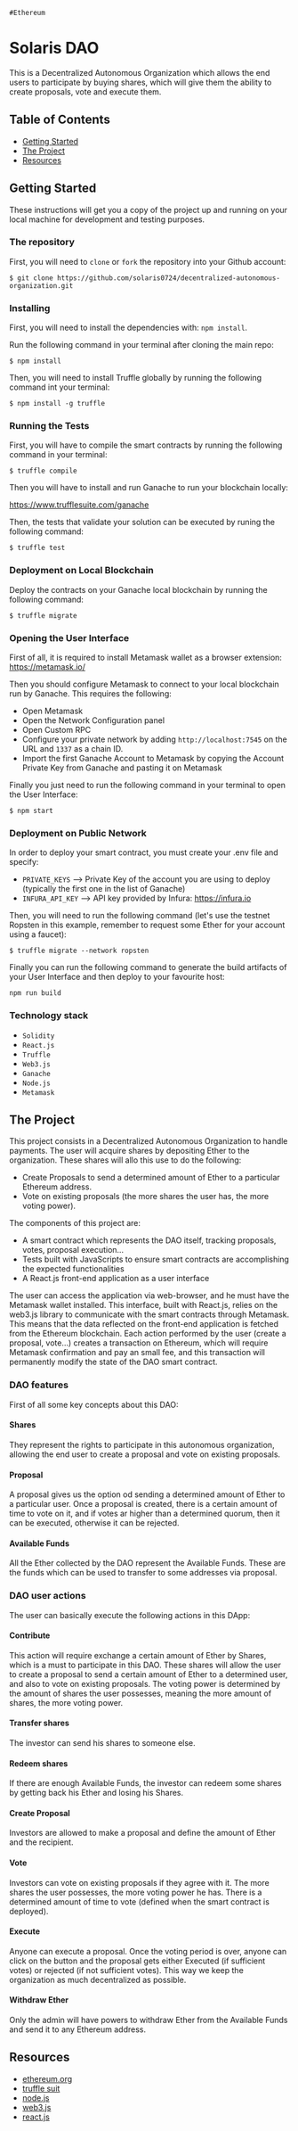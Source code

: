 `#Ethereum`

# Solaris DAO

This is a Decentralized Autonomous Organization which allows the end users to participate by buying shares, which will give them the ability to create proposals, vote and execute them.

## Table of Contents

- [Getting Started](#getting-started)
- [The Project](#the-project)
- [Resources](#resources)

## Getting Started

These instructions will get you a copy of the project up and running on your local machine for development and testing purposes.

### The repository

First, you will need to `clone` or `fork` the repository into your Github account:

```
$ git clone https://github.com/solaris0724/decentralized-autonomous-organization.git
```

### Installing

First, you will need to install the dependencies with: `npm install`.

Run the following command in your terminal after cloning the main repo:

```
$ npm install
```

Then, you will need to install Truffle globally by running the following command int your terminal:

```
$ npm install -g truffle
```

### Running the Tests

First, you will have to compile the smart contracts by running the following command in your terminal:

```
$ truffle compile
```

Then you will have to install and run Ganache to run your blockchain locally:

https://www.trufflesuite.com/ganache

Then, the tests that validate your solution can be executed by runing the following
command:

```
$ truffle test
```

### Deployment on Local Blockchain

Deploy the contracts on your Ganache local blockchain by running the following command:

```
$ truffle migrate
```

### Opening the User Interface

First of all, it is required to install Metamask wallet as a browser extension: https://metamask.io/

Then you should configure Metamask to connect to your local blockchain run by Ganache. This requires the following:
- Open Metamask
- Open the Network Configuration panel
- Open Custom RPC
- Configure your private network by adding `http://localhost:7545` on the URL and `1337` as a chain ID.
- Import the first Ganache Account to Metamask by copying the Account Private Key from Ganache and pasting it on Metamask

Finally you just need to run the following command in your terminal to open the User Interface:

```
$ npm start
```

### Deployment on Public Network

In order to deploy your smart contract, you must create your .env file and specify:

- `PRIVATE_KEYS` --> Private Key of the account you are using to deploy (typically the first one in the list of Ganache)
- `INFURA_API_KEY` --> API key provided by Infura: https://infura.io

Then, you will need to run the following command (let's use the testnet Ropsten in this example, remember to request some Ether for your account using a faucet):

```
$ truffle migrate --network ropsten
```

Finally you can run the following command to generate the build artifacts of your User Interface and then deploy to your favourite host:

```
npm run build
```


### Technology stack

- `Solidity`
- `React.js`
- `Truffle`
- `Web3.js`
- `Ganache`
- `Node.js`
- `Metamask`

## The Project

This project consists in a Decentralized Autonomous Organization to handle payments. The user will acquire shares by depositing Ether to the organization. These shares will allo this use to do the following:

- Create Proposals to send a determined amount of Ether to a particular Ethereum address.
- Vote on existing proposals (the more shares the user has, the more voting power).

 The components of this project are:

- A smart contract which represents the DAO itself, tracking proposals, votes, proposal execution...
- Tests built with JavaScripts to ensure smart contracts are accomplishing the expected functionalities
- A React.js front-end application as a user interface

The user can access the application via web-browser, and he must have the Metamask wallet installed. This interface, built with React.js, relies on the web3.js library to communicate with the smart contracts through Metamask. This means that the data reflected on the front-end application is fetched from the Ethereum blockchain. Each action performed by the user (create a proposal, vote...) creates a transaction on Ethereum, which will require Metamask confirmation and pay an small fee, and this transaction will permanently modify the state of the DAO smart contract.

### DAO features

First of all some key concepts about this DAO:

#### Shares

They represent the rights to participate in this autonomous organization, allowing the end user to create a proposal and vote on existing proposals.

#### Proposal

A proposal gives us the option od sending a determined amount of Ether to a particular user. Once a proposal is created, there is a certain amount of time to vote on it, and if votes ar higher than a determined quorum, then it can be executed, otherwise it can be rejected.

#### Available Funds

All the Ether collected by the DAO represent the Available Funds. These are the funds which can be used to transfer to some addresses via proposal.

### DAO user actions

The user can basically execute the following actions in this DApp:

#### Contribute

This action will require exchange a certain amount of Ether by Shares, which is a must to participate in this DAO. These shares will allow the user to create a proposal to send a certain amount of Ether to a determined user, and also to vote on existing proposals. The voting power is determined by the amount of shares the user possesses, meaning the more amount of shares, the more voting power.

#### Transfer shares

The investor can send his shares to someone else.

#### Redeem shares

If there are enough Available Funds, the investor can redeem some shares by getting back his Ether and losing his Shares.

#### Create Proposal

Investors are allowed to make a proposal and define the amount of Ether and the recipient.

#### Vote

Investors can vote on existing proposals if they agree with it. The more shares the user possesses, the more voting power he has. There is a determined amount of time to vote (defined when the smart contract is deployed).

#### Execute

Anyone can execute a proposal. Once the voting period is over, anyone can click on the button and the proposal gets either Executed (if sufficient votes) or rejected (if not sufficient votes). This way we keep the organization as much decentralized as possible.

#### Withdraw Ether

Only the admin will have powers to withdraw Ether from the Available Funds and send it to any Ethereum address.


## Resources

- [ethereum.org](https://ethereum.org/)
- [truffle suit](https://www.trufflesuite.com/)
- [node.js](https://nodejs.org/)
- [web3.js](https://web3js.readthedocs.io/)
- [react.js](https://reactjs.org/)